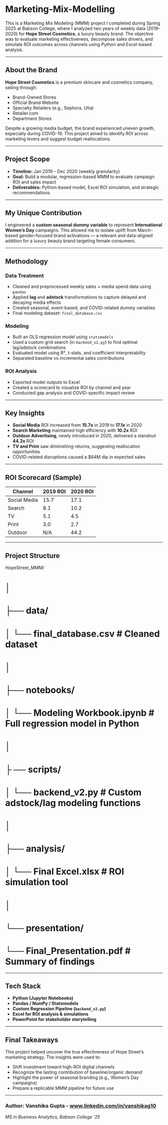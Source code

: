 # Marketing-Mix-Modelling
This is a Marketing Mix Modeling (MMM) project I completed during Spring 2025 at Babson College, where I analyzed two years of weekly data (2019–2020) for **Hope Street Cosmetics**, a luxury beauty brand. The objective was to evaluate marketing effectiveness, decompose sales drivers, and simulate ROI outcomes across channels using Python and Excel-based analysis.

---

## About the Brand

**Hope Street Cosmetics** is a premium skincare and cosmetics company, selling through:

-  Brand-Owned Stores  
-  Official Brand Website  
-  Specialty Retailers (e.g., Sephora, Ulta)  
-  Retailer.com  
-  Department Stores  

Despite a growing media budget, the brand experienced uneven growth, especially during COVID-19. This project aimed to identify ROI across marketing levers and suggest budget reallocations.

---

##  Project Scope

-  **Timeline:** Jan 2019 – Dec 2020 (weekly granularity)  
-  **Goal:** Build a modular, regression-based MMM to evaluate campaign ROI and sales impact  
-  **Deliverables:** Python-based model, Excel ROI simulation, and strategic recommendations

---

##  My Unique Contribution

I engineered a **custom seasonal dummy variable** to represent **International Women’s Day** campaigns. This allowed me to isolate uplift from March-based gender-focused brand activations — a relevant and data-aligned addition for a luxury beauty brand targeting female consumers.

---

##  Methodology

###  Data Treatment
- Cleaned and preprocessed weekly sales + media spend data using `pandas`  
- Applied **lag** and **adstock** transformations to capture delayed and decaying media effects  
- Created seasonal, event-based, and COVID-related dummy variables  
- Final modeling dataset: `final_database.csv`

###  Modeling
- Built an OLS regression model using `statsmodels`  
- Used a custom grid search (in `backend_v2.py`) to find optimal lag/adstock combinations  
- Evaluated model using R², t-stats, and coefficient interpretability  
- Separated baseline vs incremental sales contributions

###  ROI Analysis
- Exported model outputs to Excel  
- Created a scorecard to visualize ROI by channel and year  
- Conducted gap analysis and COVID-specific impact review

---

## Key Insights

- **Social Media** ROI increased from **15.7x** in 2019 to **17.1x** in 2020  
- **Search Marketing** maintained high efficiency with **10.2x** ROI  
- **Outdoor Advertising**, newly introduced in 2020, delivered a standout **44.2x** ROI  
- **TV and Print** saw diminishing returns, suggesting reallocation opportunities  
- COVID-related disruptions caused a $64M dip in expected sales  

---

##  ROI Scorecard (Sample)

| Channel         | 2019 ROI | 2020 ROI |
|----------------|----------|----------|
| Social Media    | 15.7     | 17.1  
| Search          | 8.1      | 10.2  
| TV              | 5.1      | 4.5  
| Print           | 3.0      | 2.7  
| Outdoor         | N/A      | 44.2  

---

##  Project Structure
HopeStreet_MMM/
# │
# ├── data/
# │ └── final_database.csv # Cleaned dataset
# │
# ├── notebooks/
# │ └── Modeling Workbook.ipynb # Full regression model in Python
# │ 
# ├ ── scripts/
# │ └── backend_v2.py # Custom adstock/lag modeling functions
# │
# ├── analysis/
# │ └── Final Excel.xlsx # ROI simulation tool
# │
# └── presentation/
# └── Final_Presentation.pdf # Summary of findings


---

##  Tech Stack

- **Python (Jupyter Notebooks)**  
- **Pandas / NumPy / Statsmodels**  
- **Custom Regression Pipeline (`backend_v2.py`)**  
- **Excel for ROI analysis & simulations**  
- **PowerPoint for stakeholder storytelling**

---

##  Final Takeaways

This project helped uncover the true effectiveness of Hope Street’s marketing strategy. The insights were used to:

- Shift investment toward high-ROI digital channels  
- Recognize the lasting contribution of baseline/organic demand  
- Highlight the power of seasonal branding (e.g., Women’s Day campaigns)  
- Prepare a replicable MMM pipeline for future use

---

###  Author: Vanshika Gupta - www.linkedin.com/in/vanshikag10
*MS in Business Analytics, Babson College '25*  

